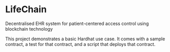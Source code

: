 # LifeChain

Decentralised EHR system for patient-centered access control using blockchain technology

This project demonstrates a basic Hardhat use case. It comes with a sample contract, a test for that contract, and a script that deploys that contract.
